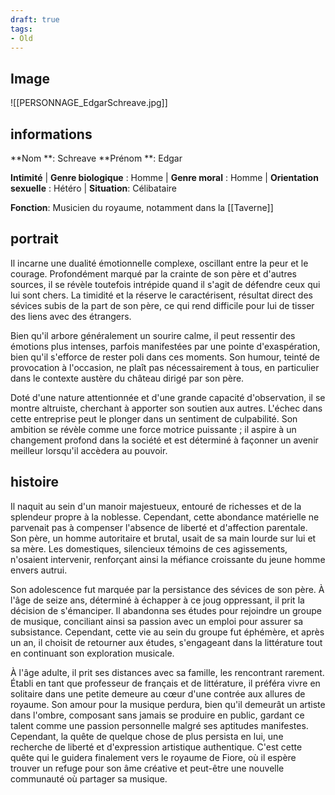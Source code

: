 ```yaml
---
draft: true
tags:
- Old
---
```


## Image
![[PERSONNAGE_EdgarSchreave.jpg]]

## informations
**Nom **: Schreave
**Prénom **: Edgar

**Intimité**
| **Genre biologique** : Homme 
| **Genre moral** : Homme
| **Orientation sexuelle** : Hétéro
| **Situation**: Célibataire

**Fonction**: Musicien du royaume, notamment dans la [[Taverne]]
## portrait
Il incarne une dualité émotionnelle complexe, oscillant entre la peur et le courage. Profondément marqué par la crainte de son père et d'autres sources, il se révèle toutefois intrépide quand il s'agit de défendre ceux qui lui sont chers. La timidité et la réserve le caractérisent, résultat direct des sévices subis de la part de son père, ce qui rend difficile pour lui de tisser des liens avec des étrangers.

Bien qu'il arbore généralement un sourire calme, il peut ressentir des émotions plus intenses, parfois manifestées par une pointe d'exaspération, bien qu'il s'efforce de rester poli dans ces moments. Son humour, teinté de provocation à l'occasion, ne plaît pas nécessairement à tous, en particulier dans le contexte austère du château dirigé par son père.

Doté d'une nature attentionnée et d'une grande capacité d'observation, il se montre altruiste, cherchant à apporter son soutien aux autres. L'échec dans cette entreprise peut le plonger dans un sentiment de culpabilité. Son ambition se révèle comme une force motrice puissante ; il aspire à un changement profond dans la société et est déterminé à façonner un avenir meilleur lorsqu'il accèdera au pouvoir.
## histoire
Il naquit au sein d'un manoir majestueux, entouré de richesses et de la splendeur propre à la noblesse. Cependant, cette abondance matérielle ne parvenait pas à compenser l'absence de liberté et d'affection parentale. Son père, un homme autoritaire et brutal, usait de sa main lourde sur lui et sa mère. Les domestiques, silencieux témoins de ces agissements, n'osaient intervenir, renforçant ainsi la méfiance croissante du jeune homme envers autrui.

Son adolescence fut marquée par la persistance des sévices de son père. À l'âge de seize ans, déterminé à échapper à ce joug oppressant, il prit la décision de s'émanciper. Il abandonna ses études pour rejoindre un groupe de musique, conciliant ainsi sa passion avec un emploi pour assurer sa subsistance. Cependant, cette vie au sein du groupe fut éphémère, et après un an, il choisit de retourner aux études, s'engageant dans la littérature tout en continuant son exploration musicale.

À l'âge adulte, il prit ses distances avec sa famille, les rencontrant rarement. Établi en tant que professeur de français et de littérature, il préféra vivre en solitaire dans une petite demeure au cœur d'une contrée aux allures de royaume. Son amour pour la musique perdura, bien qu'il demeurât un artiste dans l'ombre, composant sans jamais se produire en public, gardant ce talent comme une passion personnelle malgré ses aptitudes manifestes. Cependant, la quête de quelque chose de plus persista en lui, une recherche de liberté et d'expression artistique authentique. C'est cette quête qui le guidera finalement vers le royaume de Fiore, où il espère trouver un refuge pour son âme créative et peut-être une nouvelle communauté où partager sa musique.
